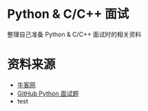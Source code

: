 # Python & C/C++ 面试
整理自己准备 Python & C/C++ 面试时的相关资料

# 资料来源
* [牛客网](http://www.nowcoder.com/7651698)
* [GitHub Python 面试题](https://github.com/taizilongxu/interview_python)
* test